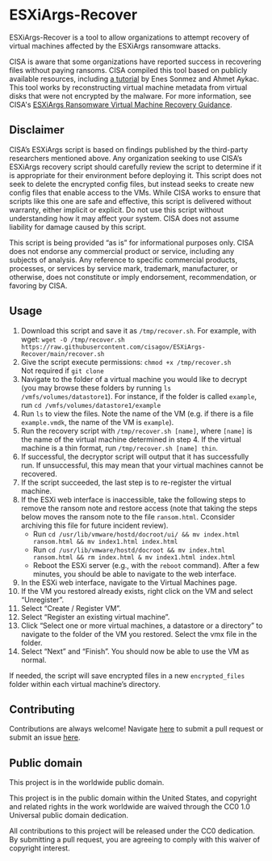 # ESXiArgs-Recover

ESXiArgs-Recover is a tool to allow organizations to attempt recovery of virtual machines affected by the ESXiArgs ransomware attacks. 

CISA is aware that some organizations have reported success in recovering files without paying ransoms. CISA compiled this tool based on publicly available resources, including [a tutorial](http://enes.dev/) by Enes Sonmez and Ahmet Aykac. This tool works by reconstructing virtual machine metadata from virtual disks that were not encrypted by the malware. For more information, see CISA's [ESXiArgs Ransomware Virtual Machine Recovery Guidance](https://www.cisa.gov/uscert/ncas/alerts/aa23-039a).

## Disclaimer

CISA’s ESXiArgs script is based on findings published by the third-party researchers mentioned above. Any organization seeking to use CISA’s ESXiArgs recovery script should carefully review the script to determine if it is appropriate for their environment before deploying it. This script does not seek to delete the encrypted config files, but instead seeks to create new config files that enable access to the VMs. While CISA works to ensure that scripts like this one are safe and effective, this script is delivered without warranty, either implicit or explicit. Do not use this script without understanding how it may affect your system. CISA does not assume liability for damage caused by this script.

This script is being provided “as is” for informational purposes only. CISA does not endorse any commercial product or service, including any subjects of analysis. Any reference to specific commercial products, processes, or services by service mark, trademark, manufacturer, or otherwise, does not constitute or imply endorsement, recommendation, or favoring by CISA.

## Usage

1. Download this script and save it as `/tmp/recover.sh`. For example, with wget: `wget -O /tmp/recover.sh https://raw.githubusercontent.com/cisagov/ESXiArgs-Recover/main/recover.sh`
2. Give the script execute permissions: `chmod +x /tmp/recover.sh`  
    Not required if `git clone`
3. Navigate to the folder of a virtual machine you would like to decrypt (you may browse these folders by running `ls /vmfs/volumes/datastore1`). For instance, if the folder is called `example`, run `cd /vmfs/volumes/datastore1/example`
4.	Run `ls` to view the files. Note the name of the VM (e.g. if there is a file `example.vmdk`, the name of the VM is `example`).
5.	Run the recovery script with `/tmp/recover.sh [name]`, where `[name]` is the name of the virtual machine determined in step 4. If the virtual machine is a thin format, run `/tmp/recover.sh [name] thin`.
6.	If successful, the decryptor script will output that it has successfully run. If unsuccessful, this may mean that your virtual machines cannot be recovered.
7.	If the script succeeded, the last step is to re-register the virtual machine.
8.	If the ESXi web interface is inaccessible, take the following steps to remove the ransom note and restore access (note that taking the steps below moves the ransom note to the file `ransom.html`. Cconsider archiving this file for future incident review).
    - Run `cd /usr/lib/vmware/hostd/docroot/ui/ && mv index.html ransom.html && mv index1.html index.html`
    - Run `cd /usr/lib/vmware/hostd/docroot && mv index.html ransom.html && rm index.html & mv index1.html index.html`
    - Reboot the ESXi server (e.g., with the `reboot` command). After a few minutes, you should be able to navigate to the web interface.
9.	In the ESXi web interface, navigate to the Virtual Machines page.
10.	If the VM you restored already exists, right click on the VM and select “Unregister”.
11.	Select “Create / Register VM”. 
12.	Select “Register an existing virtual machine”.
13.	Click “Select one or more virtual machines, a datastore or a directory” to navigate to the folder of the VM you restored. Select the vmx file in the folder.
14.	Select “Next” and “Finish”. You should now be able to use the VM as normal.

If needed, the script will save encrypted files in a new `encrypted_files` folder within each virtual machine’s directory.

## Contributing

Contributions are always welcome! Navigate [here](https://github.com/cisagov/ESXiArgs-Recover/pulls) to submit a pull request or submit an issue [here](https://github.com/cisagov/ESXiArgs-Recover/issues/new).

## Public domain
This project is in the worldwide public domain.

This project is in the public domain within the United States, and copyright and related rights in the work worldwide are waived through the CC0 1.0 Universal public domain dedication.

All contributions to this project will be released under the CC0 dedication. By submitting a pull request, you are agreeing to comply with this waiver of copyright interest.
